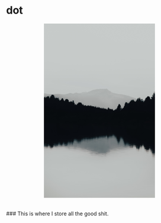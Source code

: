 # dot
<p align="center">
<img style="width:300px" src="https://github.com/somnek/dot/blob/main/source/gaspar-zaldo-mjF6GCSDKgU-unsplash.jpg"/>
</p>
<br/>
### This is where I store all the good shit.
